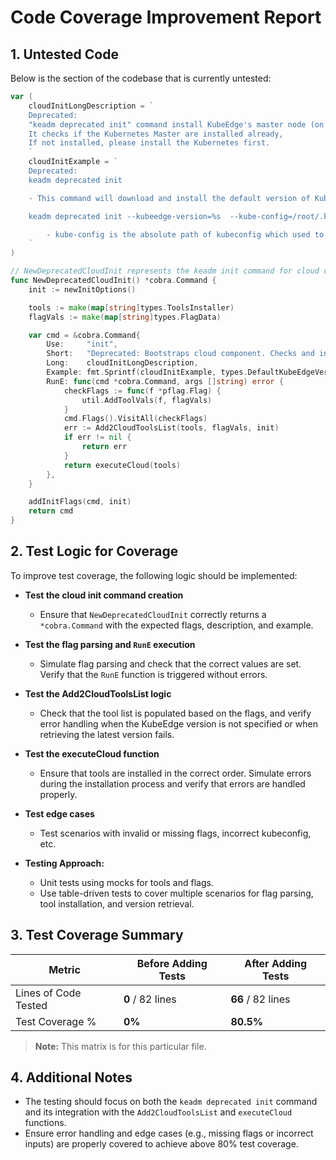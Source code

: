 
# Code Coverage Improvement Report

## 1. Untested Code

Below is the section of the codebase that is currently untested:

```go
var (
	cloudInitLongDescription = `
	Deprecated:
	"keadm deprecated init" command install KubeEdge's master node (on the cloud) component.
	It checks if the Kubernetes Master are installed already,
	If not installed, please install the Kubernetes first.
	`
	cloudInitExample = `
	Deprecated:
	keadm deprecated init

	- This command will download and install the default version of KubeEdge cloud component

	keadm deprecated init --kubeedge-version=%s  --kube-config=/root/.kube/config

		- kube-config is the absolute path of kubeconfig which used to secure connectivity between cloudcore and kube-apiserver
	`
)

// NewDeprecatedCloudInit represents the keadm init command for cloud component
func NewDeprecatedCloudInit() *cobra.Command {
	init := newInitOptions()

	tools := make(map[string]types.ToolsInstaller)
	flagVals := make(map[string]types.FlagData)

	var cmd = &cobra.Command{
		Use:     "init",
		Short:   "Deprecated: Bootstraps cloud component. Checks and install (if required) the pre-requisites.",
		Long:    cloudInitLongDescription,
		Example: fmt.Sprintf(cloudInitExample, types.DefaultKubeEdgeVersion),
		RunE: func(cmd *cobra.Command, args []string) error {
			checkFlags := func(f *pflag.Flag) {
				util.AddToolVals(f, flagVals)
			}
			cmd.Flags().VisitAll(checkFlags)
			err := Add2CloudToolsList(tools, flagVals, init)
			if err != nil {
				return err
			}
			return executeCloud(tools)
		},
	}

	addInitFlags(cmd, init)
	return cmd
}
```

## 2. Test Logic for Coverage

To improve test coverage, the following logic should be implemented:

- **Test the cloud init command creation**
    - Ensure that `NewDeprecatedCloudInit` correctly returns a `*cobra.Command` with the expected flags, description, and example.

- **Test the flag parsing and `RunE` execution**
    - Simulate flag parsing and check that the correct values are set. Verify that the `RunE` function is triggered without errors.

- **Test the Add2CloudToolsList logic**
    - Check that the tool list is populated based on the flags, and verify error handling when the KubeEdge version is not specified or when retrieving the latest version fails.

- **Test the executeCloud function**
    - Ensure that tools are installed in the correct order. Simulate errors during the installation process and verify that errors are handled properly.

- **Test edge cases**
    - Test scenarios with invalid or missing flags, incorrect kubeconfig, etc.

- **Testing Approach:**
    - Unit tests using mocks for tools and flags.
    - Use table-driven tests to cover multiple scenarios for flag parsing, tool installation, and version retrieval.

## 3. Test Coverage Summary

| Metric               | Before Adding Tests | After Adding Tests |
|----------------------|---------------------|--------------------|
| Lines of Code Tested | **0** / 82 lines    | **66** / 82 lines  |
| Test Coverage %      | **0%**               | **80.5%**          |

> **Note:** This matrix is for this particular file.

## 4. Additional Notes

- The testing should focus on both the `keadm deprecated init` command and its integration with the `Add2CloudToolsList` and `executeCloud` functions.
- Ensure error handling and edge cases (e.g., missing flags or incorrect inputs) are properly covered to achieve above 80% test coverage.
